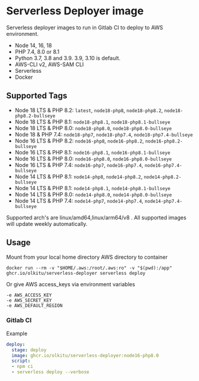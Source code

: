 # Serverless Deployer image

Serverless deployer images to run in Gitlab CI to deploy to AWS environment.

* Node 14, 16, 18
* PHP 7.4, 8.0 or 8.1
* Python 3.7, 3.8 and 3.9. 3.9, 3.10 is default.
* AWS-CLI v2, AWS-SAM CLI
* Serverless
* Docker

## Supported Tags

* Node 18 LTS & PHP 8.2: `latest`, `node18-php8`, `node18-php8.2`, `node18-php8.2-bullseye`
* Node 18 LTS & PHP 8.1: `node18-php8.1`, `node18-php8.1-bullseye`
* Node 18 LTS & PHP 8.0: `node18-php8.0`, `node18-php8.0-bullseye`
* Node 18 & PHP 7.4: `node18-php7`, `node18-php7.4`, `node18-php7.4-bullseye`
* Node 16 LTS & PHP 8.2: `node16-php8`, `node16-php8.2`, `node16-php8.2-bullseye`
* Node 16 LTS & PHP 8.1: `node16-php8.1`, `node16-php8.1-bullseye`
* Node 16 LTS & PHP 8.0: `node16-php8.0`, `node16-php8.0-bullseye`
* Node 16 LTS & PHP 7.4: `node16-php7`, `node16-php7.4`, `node16-php7.4-bullseye`
* Node 14 LTS & PHP 8.1: `node14-php8`, `node14-php8.2`, `node14-php8.2-bullseye`
* Node 14 LTS & PHP 8.1: `node14-php8.1`, `node14-php8.1-bullseye`
* Node 14 LTS & PHP 8.0: `node14-php8.0`, `node14-php8.0-bullseye`
* Node 14 LTS & PHP 7.4: `node14-php7`, `node14-php7.4`, `node14-php7.4-bullseye`

Supported arch's are linux/amd64,linux/arm64/v8 . All supported images will update weekly automatically.

## Usage

Mount from your local home directory AWS directory to container

```
docker run --rm -v "$HOME/.aws:/root/.aws:ro" -v "$(pwd):/app" ghcr.io/olkitu/serverless-deployer serverless deploy
```

Or give AWS access_keys via environment variables

```
-e AWS_ACCESS_KEY
-e AWS_SECRET_KEY
-e AWS_DEFAULT_REGION
```

### Gitlab CI

Example

```yaml
deploy:
  stage: deploy
  image: ghcr.io/olkitu/serverless-deployer:node16-php8.0
  script:
  - npm ci
  - serverless deploy --verbose
```